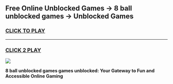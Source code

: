 
## Free Online Unblocked Games → 8 ball unblocked games → Unblocked Games
<h3>
<a href="https://premium.freeplayer.one?title=8_ball_unblocked_games&ref=21F">CLICK TO PLAY</a></h3>
<hr>

<h3>
<a href="https://premium.freeplayer.one?title=8_ball_unblocked_games&ref=21F">CLICK 2 PLAY</a>
  
</h3>

<a href="https://premium.freeplayer.one?title=8_ball_unblocked_games&ref=21F/"><img src="https://clearcache.store/games.png"></a>


**8 ball unblocked games games unblocked: Your Gateway to Fun and Accessible Online Gaming**
